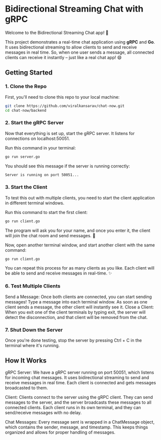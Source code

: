 # Bidirectional Streaming Chat with gRPC

Welcome to the Bidirectional Streaming Chat app! 🚀

This project demonstrates a real-time chat application using **gRPC** and **Go**. It uses bidirectional streaming to allow clients to send and receive messages in real time. So, when one user sends a message, all connected clients can receive it instantly – just like a real chat app! 😄

## Getting Started

### 1. **Clone the Repo**

First, you'll need to clone this repo to your local machine:

```bash
git clone https://github.com/viralkansarav/chat-now.git
cd chat-now/backend
```
### 2. **Start the gRPC Server**

Now that everything is set up, start the gRPC server. It listens for connections on localhost:50051.

Run this command in your terminal:

```bash
go run server.go
```
You should see this message if the server is running correctly:

```bash
Server is running on port 50051...
```

### 3. **Start the Client**

To test this out with multiple clients, you need to start the client application in different terminal windows.

Run this command to start the first client:

```bash
go run client.go
```
The program will ask you for your name, and once you enter it, the client will join the chat room and send messages. 🎤

Now, open another terminal window, and start another client with the same command:

```bash
go run client.go
```

You can repeat this process for as many clients as you like. Each client will be able to send and receive messages in real-time. ✨

### 6. **Test Multiple Clients**
Send a Message: Once both clients are connected, you can start sending messages! Type a message into each terminal window. As soon as one client sends a message, the other client will instantly see it.
Close a Client: When you exit one of the client terminals by typing exit, the server will detect the disconnection, and that client will be removed from the chat.

### 7. **Shut Down the Server**
Once you're done testing, stop the server by pressing Ctrl + C in the terminal where it's running.

## How It Works
gRPC Server: We have a gRPC server running on port 50051, which listens for incoming chat messages. It uses bidirectional streaming to send and receive messages in real time. Each client is connected and gets messages broadcasted to them.

Client: Clients connect to the server using the gRPC client. They can send messages to the server, and the server broadcasts these messages to all connected clients. Each client runs in its own terminal, and they can send/receive messages with no delay.

Chat Messages: Every message sent is wrapped in a ChatMessage object, which contains the sender, message, and timestamp. This keeps things organized and allows for proper handling of messages.

